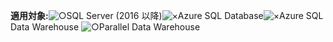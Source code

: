 <Token>**適用対象:**![○](media/yes.png)SQL Server (2016 以降)![×](media/no.png)Azure SQL Database![×](media/no.png)Azure SQL Data Warehouse ![○](media/yes.png)Parallel Data Warehouse </Token>

